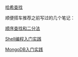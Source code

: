 [哈希查找](https://github.com/StevenSLXie/Tutorials-for-Web-Developers/blob/master/%E7%AE%80%E6%98%8E%E7%AE%97%E6%B3%95%E7%B3%BB%E5%88%97%EF%BC%9A%E5%93%88%E5%B8%8C%E6%9F%A5%E6%89%BE.md)

顺便搭车推荐之前写过的几个笔记：

[顺序查找和二分法](https://github.com/StevenSLXie/Tutorials-for-Web-Developers/blob/master/%E7%AE%80%E6%98%8E%E7%AE%97%E6%B3%95%E7%B3%BB%E5%88%97%EF%BC%9A%E9%A1%BA%E5%BA%8F%E6%9F%A5%E6%89%BE%E5%92%8C%E4%BA%8C%E5%88%86%E6%B3%95.md)

[Shell编程入门实践](https://github.com/StevenSLXie/Tutorials-for-Web-Developers/blob/master/Shell%E7%BC%96%E7%A8%8B%E6%9E%81%E7%AE%80%E5%85%A5%E9%97%A8%E5%AE%9E%E8%B7%B5.md)

[MongoDB入门实践]( https://github.com/StevenSLXie/Tutorials-for-Web-Developers/blob/master/MongoDB%20%E6%9E%81%E7%AE%80%E5%AE%9E%E8%B7%B5%E5%85%A5%E9%97%A8.md)
